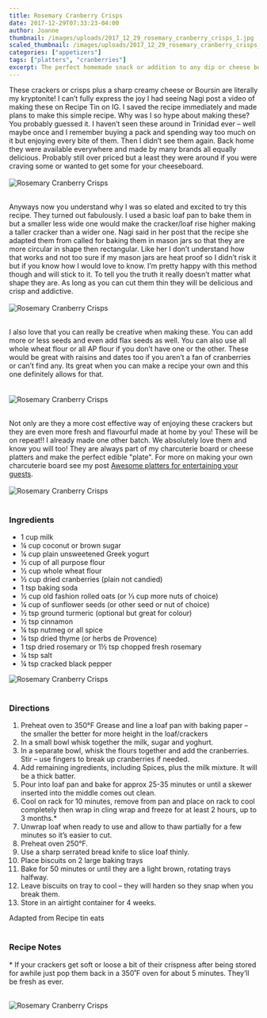 ```yaml
---
title: Rosemary Cranberry Crisps
date: 2017-12-29T07:33:23-04:00
author: Joanne
thumbnail: /images/uploads/2017_12_29_rosemary_cranberry_crisps_1.jpg
scaled_thumbnail: /images/uploads/2017_12_29_rosemary_cranberry_crisps_0.jpg
categories: ["appetizers"]
tags: ["platters", "cranberries"]
excerpt: The perfect homemade snack or addition to any dip or cheese board
---
```


These crackers or crisps plus a sharp creamy cheese or Boursin are literally my kryptonite! I can’t fully express the joy I had seeing Nagi post a video of making these on Recipe Tin on IG.  I saved the recipe immediately and made plans to make this simple recipe.  Why was I so hype about making these? You probably guessed it. I haven’t seen these around in Trinidad ever – well maybe once and I remember buying a pack and spending way too much on it but enjoying every bite of them. Then I didn’t see them again. Back home they were available everywhere and made by many brands all equally delicious. Probably still over priced but a least they were around if you were craving some or wanted to get some for your cheeseboard.
<br>
<br>
![Rosemary Cranberry Crisps](/images/uploads/2017_12_29_rosemary_cranberry_crisps_2.jpg)
<br>
<br>

Anyways now you understand why I was so elated and excited to try this recipe. They turned out fabulously. I used a basic loaf pan to bake them in but a smaller less wide one would make the cracker/loaf rise higher making a taller cracker than a wider one. Nagi said in her post that the recipe she adapted them from called for baking them in mason jars so that they are more circular in shape then rectangular.  Like her I don’t understand how that works and not too sure if my mason jars are heat proof so I didn’t risk it but if you know how I would love to know. I’m pretty happy with this method though and will stick to it.  To tell you the truth it really doesn’t matter what shape they are. As long as you can cut them thin they will be delicious and crisp and addictive.
<br>
<br>
![Rosemary Cranberry Crisps](/images/uploads/2017_12_29_rosemary_cranberry_crisps_3.jpg)
<br>
<br>

I also love that you can really be creative when making these.  You can add more or less seeds and even add flax seeds as well. You can also use all whole wheat flour or all AP flour if you don’t have one or the other. These would be great with raisins and dates too if you aren’t a fan of cranberries or can’t find any.  Its great when you can make a recipe your own and this one definitely allows for that.  
<br>
<br>
![Rosemary Cranberry Crisps](/images/uploads/2017_12_29_rosemary_cranberry_crisps_4.jpg)
<br>
<br>

Not only are they a more cost effective way of enjoying these crackers but they are even more fresh and flavourful made at home by you! These will be on repeat!! I already made one other batch. We absolutely love them and know you will too! They are always part of my charcuterie board or cheese platters and make the perfect edible "plate". For more on making your own charcuterie board see my post [Awesome platters for entertaining your guests](https://www.oliveandmango.com/awesome-platters-for-entertaining-your-guests/).
<br>
<br>
![Rosemary Cranberry Crisps](/images/uploads/2017_12_29_rosemary_cranberry_crisps_5.jpg)
<br>
<br>

### Ingredients

* 1 cup milk
* &frac14; cup coconut or brown sugar
* &frac14; cup plain unsweetened Greek yogurt
* &frac12; cup of all purpose flour
* &frac12; cup whole wheat flour
* &frac12; cup dried cranberries (plain not candied)
* 1 tsp baking soda
* &frac12; cup old fashion rolled oats (or &frac13; cup more nuts of choice)
* &frac14; cup of sunflower seeds (or other seed or nut of choice)
* &frac12; tsp ground turmeric (optional but great for colour)
* &frac12; tsp cinnamon
* &frac14; tsp nutmeg or all spice
* &frac14; tsp dried thyme (or herbs de Provence)
* 1 tsp dried rosemary or 1&frac12; tsp chopped fresh rosemary
* &frac14; tsp salt
* &frac14; tsp cracked black pepper  

![Rosemary Cranberry Crisps](/images/uploads/2017_12_29_rosemary_cranberry_crisps_6.jpg)
<br>
<br>

### Directions

1. Preheat oven to 350&deg;F Grease and line a loaf pan with baking paper – the smaller the better for more height in the loaf/crackers  
2. In a small bowl whisk together the milk, sugar and yoghurt.
3. In a separate bowl, whisk the flours together and add the cranberries. Stir – use fingers to break up cranberries if needed.
4. Add remaining ingredients, including Spices, plus the milk mixture. It will be a thick batter.  
5. Pour into loaf pan and bake for approx 25-35 minutes or until a skewer inserted into the middle comes out clean. 
6. Cool on rack for 10 minutes, remove from pan and place on rack to cool completely then wrap in cling wrap and freeze for at least 2 hours, up to 3 months.*
7. Unwrap loaf when ready to use and allow to thaw partially for a few minutes so it’s easier to cut.  
8. Preheat oven 250&deg;F.
9. Use a sharp serrated bread knife to slice loaf thinly.
10. Place biscuits on 2 large baking trays
11. Bake for 50 minutes or until they are a light brown, rotating trays halfway.
12. Leave biscuits on tray to cool – they will harden so they snap when you break them.
13. Store in an airtight container for 4 weeks.  

Adapted from Recipe tin eats
<br>
<br>

### Recipe Notes
\* If your crackers get soft or loose a bit of their crispness after being stored for awhile
just pop them back in a 350˚F oven for about 5 minutes. They’ll be fresh as ever.
<br>
<br>

![Rosemary Cranberry Crisps](/images/uploads/2017_12_29_rosemary_cranberry_crisps_7.jpg)
